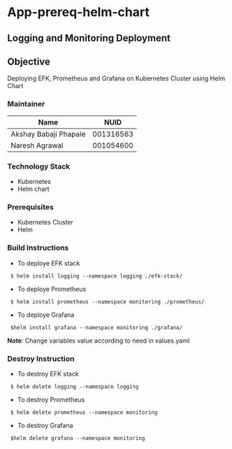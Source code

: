 # App-prereq-helm-chart

## Logging and Monitoring Deployment

## Objective
Deploying EFK, Prometheus and Grafana on Kubernetes Cluster using Helm Chart 

### Maintainer
<table>
    <thead>
      <tr>
        <th>Name</th>
        <th>NUID</th>
      </tr>
    </thead>
    <tbody>
        <tr>
            <td>Akshay Babaji Phapale</td>
            <td>001316563</td>
        </tr>
        <tr>
            <td>Naresh Agrawal</td>
            <td>001054600</td>
        </tr>
    </tbody>
</table>

### Technology Stack
* Kubernetes
* Helm chart            

### Prerequisites
* Kubernetes Cluster
* Helm


### Build Instructions
- To deploye EFK stack
```
 $ helm install logging --namespace logging ./efk-stack/
```

- To deploye Prometheus
```
 $ helm install prometheus --namespace monitoring ./prometheus/
```

- To deploye Grafana
```
 $helm install grafana --namespace monitoring ./grafana/
```

<b>Note</b>: Change variables value according to need in values.yaml

### Destroy Instruction 
- To destroy EFK stack
```
 $ helm delete logging --namespace logging
```

- To destroy Prometheus
```
 $ helm delete prometheus --namespace monitoring 
```

- To destroy Grafana
```
 $helm delete grafana --namespace monitoring
```